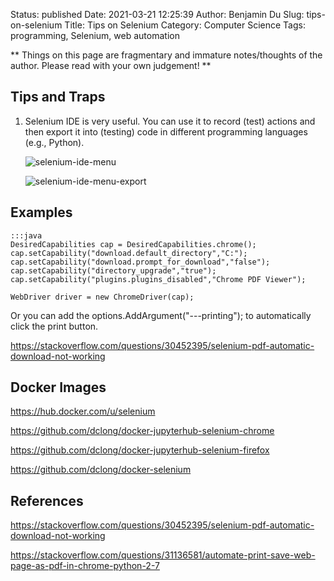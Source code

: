 Status: published
Date: 2021-03-21 12:25:39
Author: Benjamin Du
Slug: tips-on-selenium
Title: Tips on Selenium
Category: Computer Science
Tags: programming, Selenium, web automation

**
Things on this page are fragmentary and immature notes/thoughts of the author.
Please read with your own judgement!
**

## Tips and Traps

1. Selenium IDE is very useful.
    You can use it to record (test) actions 
    and then export it into (testing) code in different programming languages (e.g., Python).

    ![selenium-ide-menu](https://user-images.githubusercontent.com/824507/108128434-92163680-7061-11eb-8870-7721c70eaf53.png)

    ![selenium-ide-menu-export](https://user-images.githubusercontent.com/824507/108128195-3cda2500-7061-11eb-974c-6bc5828dfae3.png)


## Examples

    :::java
    DesiredCapabilities cap = DesiredCapabilities.chrome();
    cap.setCapability("download.default_directory","C:");
    cap.setCapability("download.prompt_for_download","false");
    cap.setCapability("directory_upgrade","true");
    cap.setCapability("plugins.plugins_disabled","Chrome PDF Viewer");

    WebDriver driver = new ChromeDriver(cap);

Or you can add the options.AddArgument("---printing"); to automatically click the print button.

https://stackoverflow.com/questions/30452395/selenium-pdf-automatic-download-not-working

## Docker Images

https://hub.docker.com/u/selenium

https://github.com/dclong/docker-jupyterhub-selenium-chrome

https://github.com/dclong/docker-jupyterhub-selenium-firefox

https://github.com/dclong/docker-selenium

## References

https://stackoverflow.com/questions/30452395/selenium-pdf-automatic-download-not-working

https://stackoverflow.com/questions/31136581/automate-print-save-web-page-as-pdf-in-chrome-python-2-7
